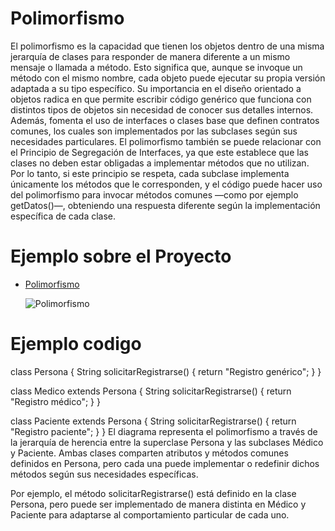 # Polimorfismo

El polimorfismo es la capacidad que tienen los objetos dentro de una misma jerarquía de clases para responder de manera diferente a un mismo mensaje o llamada a método. 
Esto significa que, aunque se invoque un método con el mismo nombre, cada objeto puede ejecutar su propia versión adaptada a su tipo específico.
Su importancia en el diseño orientado a objetos radica en que permite escribir código genérico que funciona con distintos tipos de objetos sin necesidad de conocer sus detalles internos. 
Además, fomenta el uso de interfaces o clases base que definen contratos comunes, los cuales son implementados por las subclases según sus necesidades particulares.
El polimorfismo también se puede relacionar con el Principio de Segregación de Interfaces, ya que este establece que las clases no deben estar obligadas a implementar métodos que no utilizan. 
Por lo tanto, si este principio se respeta, cada subclase implementa únicamente los métodos que le corresponden, y el código puede hacer uso del polimorfismo para invocar métodos comunes —como por ejemplo getDatos()—, obteniendo una respuesta diferente según la implementación específica de cada clase.

# Ejemplo sobre el Proyecto 

* [Polimorfismo](https://drive.google.com/file/d/1pEgJMDhQB8PJhytlgOwEFiEF_Cae_2Tu/view?usp=sharing)

  ![Polimorfismo](https://github.com/user-attachments/assets/c85e6e19-d355-4220-99a7-f9ccdcaf95b1)




# Ejemplo codigo 

class Persona {
    String solicitarRegistrarse() {
        return "Registro genérico";
    }
}

class Medico extends Persona {
    String solicitarRegistrarse() {
        return "Registro médico";
    }
}

class Paciente extends Persona {
    String solicitarRegistrarse() {
        return "Registro paciente";
    }
}
El diagrama representa el polimorfismo a través de la jerarquía de herencia entre la superclase Persona y las subclases Médico y Paciente. Ambas clases comparten atributos y métodos comunes definidos en Persona, pero cada una puede implementar o redefinir dichos métodos según sus necesidades específicas.

Por ejemplo, el método solicitarRegistrarse() está definido en la clase Persona, pero puede ser implementado de manera distinta en Médico y Paciente para adaptarse al comportamiento particular de cada uno.
